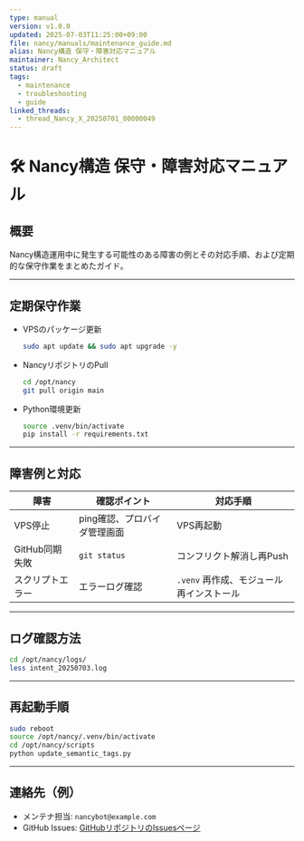 ```yaml
---
type: manual
version: v1.0.0
updated: 2025-07-03T11:25:00+09:00
file: nancy/manuals/maintenance_guide.md
alias: Nancy構造 保守・障害対応マニュアル
maintainer: Nancy_Architect
status: draft
tags:
  - maintenance
  - troubleshooting
  - guide
linked_threads:
  - thread_Nancy_X_20250701_00000049
---
```


# 🛠️ Nancy構造 保守・障害対応マニュアル

## 概要
Nancy構造運用中に発生する可能性のある障害の例とその対応手順、および定期的な保守作業をまとめたガイド。

---

## 定期保守作業

- VPSのパッケージ更新
  ```bash
  sudo apt update && sudo apt upgrade -y
  ```

- NancyリポジトリのPull
  ```bash
  cd /opt/nancy
  git pull origin main
  ```

- Python環境更新
  ```bash
  source .venv/bin/activate
  pip install -r requirements.txt
  ```

---

## 障害例と対応

| 障害 | 確認ポイント | 対応手順 |
|------|--------------|----------|
| VPS停止 | ping確認、プロバイダ管理画面 | VPS再起動 |
| GitHub同期失敗 | `git status` | コンフリクト解消し再Push |
| スクリプトエラー | エラーログ確認 | `.venv` 再作成、モジュール再インストール |

---

## ログ確認方法

```bash
cd /opt/nancy/logs/
less intent_20250703.log
```

---

## 再起動手順

```bash
sudo reboot
source /opt/nancy/.venv/bin/activate
cd /opt/nancy/scripts
python update_semantic_tags.py
```

---

## 連絡先（例）

- メンテナ担当: `nancybot@example.com`
- GitHub Issues: [GitHubリポジトリのIssuesページ](https://github.com/your-repo/issues)
